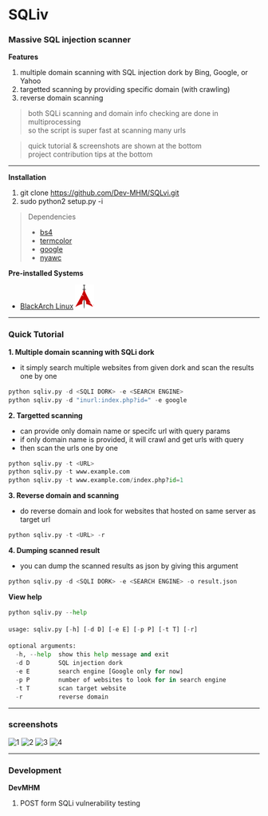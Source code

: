 SQLiv
===

### Massive SQL injection scanner  
**Features**  
1. multiple domain scanning with SQL injection dork by Bing, Google, or Yahoo
2. targetted scanning by providing specific domain (with crawling)
3. reverse domain scanning

> both SQLi scanning and domain info checking are done in multiprocessing  
> so the script is super fast at scanning many urls

> quick tutorial & screenshots are shown at the bottom  
> project contribution tips at the bottom  

---

**Installation**  
1. git clone https://github.com/Dev-MHM/SQLvi.git
2. sudo python2 setup.py -i

> Dependencies  
> - [bs4](https://pypi.python.org/pypi/bs4)  
> - [termcolor](https://pypi.python.org/pypi/termcolor)  
> - [google](https://pypi.python.org/pypi/google)
> - [nyawc](https://pypi.python.org/pypi/nyawc/)

**Pre-installed Systems**  
- [BlackArch Linux](https://blackarch.org/scanner.html) ![BlackArch](https://raw.githubusercontent.com/BlackArch/blackarch-artwork/master/logo/logo-38-49.png)

---
### Quick Tutorial  
**1. Multiple domain scanning with SQLi dork**  
- it simply search multiple websites from given dork and scan the results one by one
```python
python sqliv.py -d <SQLI DORK> -e <SEARCH ENGINE>  
python sqliv.py -d "inurl:index.php?id=" -e google  
```

**2. Targetted scanning**  
- can provide only domain name or specifc url with query params
- if only domain name is provided, it will crawl and get urls with query
- then scan the urls one by one
```python
python sqliv.py -t <URL>  
python sqliv.py -t www.example.com  
python sqliv.py -t www.example.com/index.php?id=1  
```

**3. Reverse domain and scanning**  
- do reverse domain and look for websites that hosted on same server as target url
```python
python sqliv.py -t <URL> -r
```

**4. Dumping scanned result**
- you can dump the scanned results as json by giving this argument
```python
python sqliv.py -d <SQLI DORK> -e <SEARCH ENGINE> -o result.json
```

**View help**  
```python
python sqliv.py --help

usage: sqliv.py [-h] [-d D] [-e E] [-p P] [-t T] [-r]

optional arguments:
  -h, --help  show this help message and exit
  -d D        SQL injection dork
  -e E        search engine [Google only for now]
  -p P        number of websites to look for in search engine
  -t T        scan target website
  -r          reverse domain
```

---
### screenshots
![1](https://raw.githubusercontent.com/Hadesy2k/sqliv/master/screenshots/1.png)
![2](https://raw.githubusercontent.com/Hadesy2k/sqliv/master/screenshots/2.png)
![3](https://raw.githubusercontent.com/Hadesy2k/sqliv/master/screenshots/3.png)
![4](https://raw.githubusercontent.com/Hadesy2k/sqliv/master/screenshots/4.png)

---

### Development
**DevMHM**  
1. POST form SQLi vulnerability testing
